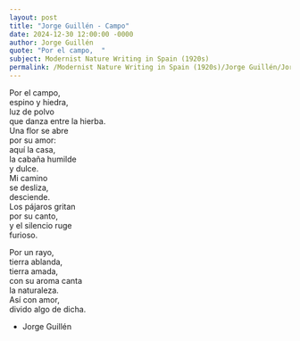```yaml
---
layout: post
title: "Jorge Guillén - Campo"
date: 2024-12-30 12:00:00 -0000
author: Jorge Guillén
quote: "Por el campo,  "
subject: Modernist Nature Writing in Spain (1920s)
permalink: /Modernist Nature Writing in Spain (1920s)/Jorge Guillén/Jorge Guillén - Campo
---
```


Por el campo,  
espino y hiedra,  
luz de polvo  
que danza entre la hierba.  
Una flor se abre  
por su amor:  
aquí la casa,  
la cabaña humilde  
y dulce.   
Mi camino  
se desliza,  
desciende.  
Los pájaros gritan  
por su canto,  
y el silencio ruge  
furioso.  

Por un rayo,  
tierra ablanda,  
tierra amada,  
con su aroma canta  
la naturaleza.  
Así con amor,  
divido algo de dicha.

- Jorge Guillén
